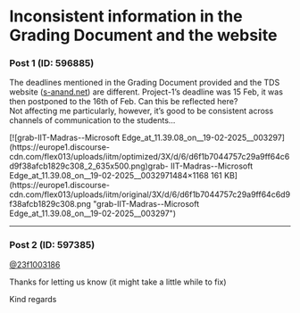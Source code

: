 # Inconsistent information in the Grading Document and the website

### Post 1 (ID: 596885)

The deadlines mentioned in the Grading Document provided and the TDS website
([s-anand.net](http://s-anand.net)) are different. Project-1’s deadline was 15
Feb, it was then postponed to the 16th of Feb. Can this be reflected here?  
Not affecting me particularly, however, it’s good to be consistent across
channels of communication to the students…

[![grab-IIT-Madras--Microsoft
Edge_at_11.39.08_on__19-02-2025__003297](https://europe1.discourse-
cdn.com/flex013/uploads/iitm/optimized/3X/d/6/d6f1b7044757c29a9ff64c6d9f38afcb1829c308_2_635x500.png)grab-
IIT-Madras--Microsoft Edge_at_11.39.08_on__19-02-2025__0032971484×1168 161
KB](https://europe1.discourse-
cdn.com/flex013/uploads/iitm/original/3X/d/6/d6f1b7044757c29a9ff64c6d9f38afcb1829c308.png
"grab-IIT-Madras--Microsoft Edge_at_11.39.08_on__19-02-2025__003297")


---

### Post 2 (ID: 597385)

[@23f1003186](/u/23f1003186)

Thanks for letting us know (it might take a little while to fix)

Kind regards

